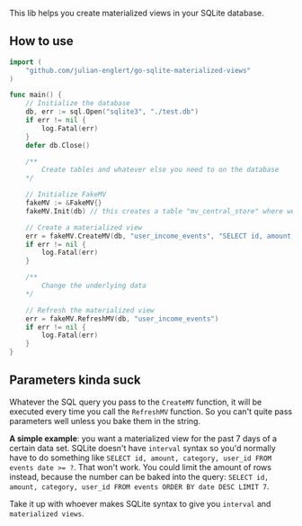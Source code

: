 This lib helps you create materialized views in your SQLite database.

## How to use

```go
import (
	"github.com/julian-englert/go-sqlite-materialized-views"
)

func main() {
    // Initialize the database
    db, err := sql.Open("sqlite3", "./test.db")
    if err != nil {
        log.Fatal(err)
    }
    defer db.Close()

    /**
        Create tables and whatever else you need to on the database
    */ 

    // Initialize FakeMV
    fakeMV := &FakeMV{}
    fakeMV.Init(db) // this creates a table "mv_central_store" where we have metadata about all materialized views

    // Create a materialized view
    err = fakeMV.CreateMV(db, "user_income_events", "SELECT id, amount, category, user_id FROM events WHERE category = 'income'")
    if err != nil {
        log.Fatal(err)
    }

    /**
        Change the underlying data
    */ 

    // Refresh the materialized view
    err = fakeMV.RefreshMV(db, "user_income_events")
    if err != nil {
        log.Fatal(err)
    }
}
```

## Parameters kinda suck

Whatever the SQL query you pass to the `CreateMV` function, it will be executed every time you call the `RefreshMV` function. So you can't quite pass parameters well unless you bake them in the string.

**A simple example**: you want a materialized view for the past 7 days of a certain data set. SQLite doesn't have `interval` syntax so you'd normally have to do something like `SELECT id, amount, category, user_id FROM events date >= ?`. That won't work. You could limit the amount of rows instead, because the number can be baked into the query: `SELECT id, amount, category, user_id FROM events ORDER BY date DESC LIMIT 7`.

Take it up with whoever makes SQLite syntax to give you `interval` and `materialized views`. 